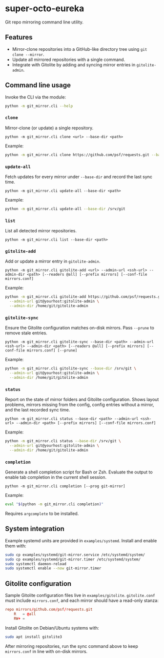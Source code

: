 # super-octo-eureka

Git repo mirroring command line utility.

## Features

- Mirror-clone repositories into a GitHub-like directory tree using `git clone --mirror`.
- Update all mirrored repositories with a single command.
- Integrate with Gitolite by adding and syncing mirror entries in `gitolite-admin`.

## Command line usage

Invoke the CLI via the module:

```bash
python -m git_mirror.cli --help
```

### `clone`
Mirror-clone (or update) a single repository.

```
python -m git_mirror.cli clone <url> --base-dir <path>
```
Example:

```bash
python -m git_mirror.cli clone https://github.com/psf/requests.git --base-dir /srv/git
```

### `update-all`
Fetch updates for every mirror under `--base-dir` and record the last sync time.

```
python -m git_mirror.cli update-all --base-dir <path>
```
Example:

```bash
python -m git_mirror.cli update-all --base-dir /srv/git
```

### `list`
List all detected mirror repositories.

```
python -m git_mirror.cli list --base-dir <path>
```

### `gitolite-add`
Add or update a mirror entry in `gitolite-admin`.

```
python -m git_mirror.cli gitolite-add <url> --admin-url <ssh-url> --admin-dir <path> [--readers @all] [--prefix mirrors] [--conf-file mirrors.conf]
```
Example:

```bash
python -m git_mirror.cli gitolite-add https://github.com/psf/requests.git \
  --admin-url git@yourhost:gitolite-admin \
  --admin-dir /home/git/gitolite-admin
```

### `gitolite-sync`
Ensure the Gitolite configuration matches on-disk mirrors. Pass `--prune` to remove stale entries.

```
python -m git_mirror.cli gitolite-sync --base-dir <path> --admin-url <ssh-url> --admin-dir <path> [--readers @all] [--prefix mirrors] [--conf-file mirrors.conf] [--prune]
```
Example:

```bash
python -m git_mirror.cli gitolite-sync --base-dir /srv/git \
  --admin-url git@yourhost:gitolite-admin \
  --admin-dir /home/git/gitolite-admin
```

### `status`
Report on the state of mirror folders and Gitolite configuration. Shows layout problems, mirrors missing from the config, config entries without a mirror, and the last recorded sync time.

```
python -m git_mirror.cli status --base-dir <path> --admin-url <ssh-url> --admin-dir <path> [--prefix mirrors] [--conf-file mirrors.conf]
```
Example:

```bash
python -m git_mirror.cli status --base-dir /srv/git \
  --admin-url git@yourhost:gitolite-admin \
  --admin-dir /home/git/gitolite-admin
```

### `completion`
Generate a shell completion script for Bash or Zsh. Evaluate the output to enable
tab completion in the current shell session.

```
python -m git_mirror.cli completion [--prog git-mirror]
```
Example:

```bash
eval "$(python -m git_mirror.cli completion)"
```
Requires `argcomplete` to be installed.

## System integration

Example systemd units are provided in `examples/systemd`.
Install and enable them with:

```bash
sudo cp examples/systemd/git-mirror.service /etc/systemd/system/
sudo cp examples/systemd/git-mirror.timer /etc/systemd/system/
sudo systemctl daemon-reload
sudo systemctl enable --now git-mirror.timer
```

## Gitolite configuration

Sample Gitolite configuration files live in `examples/gitolite`.
`gitolite.conf` must include `mirrors.conf`, and each mirror should
have a read-only stanza:

```conf
repo mirrors/github.com/psf/requests.git
    R   = @all
    RW+ =
```

Install Gitolite on Debian/Ubuntu systems with:

```bash
sudo apt install gitolite3
```

After mirroring repositories, run the sync command above to keep
`mirrors.conf` in line with on-disk mirrors.
